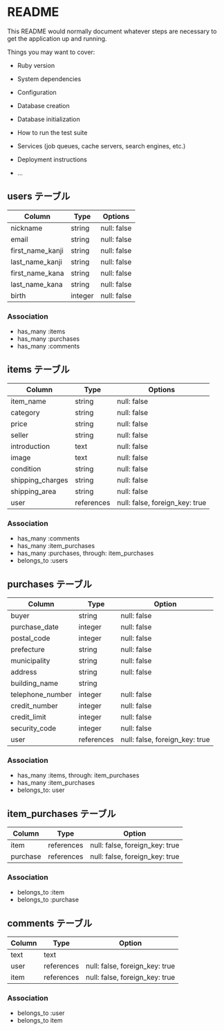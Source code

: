 # README

This README would normally document whatever steps are necessary to get the
application up and running.

Things you may want to cover:

* Ruby version

* System dependencies

* Configuration

* Database creation

* Database initialization

* How to run the test suite

* Services (job queues, cache servers, search engines, etc.)

* Deployment instructions

* ...

## users テーブル

| Column           | Type    | Options     |
| -----------------| ------- | ----------- |
| nickname         | string  | null: false |
| email            | string  | null: false |
| first_name_kanji | string  | null: false |
| last_name_kanji  | string  | null: false |
| first_name_kana  | string  | null: false |
| last_name_kana   | string  | null: false |
| birth            | integer | null: false |

### Association

- has_many :items
- has_many :purchases
- has_many :comments

## items テーブル

| Column           | Type       | Options                        |
| ---------------- | ---------- | -----------------------------  |
| item_name        | string     | null: false                    |
| category         | string     | null: false                    |
| price            | string     | null: false                    |
| seller           | string     | null: false                    |
| introduction     | text       | null: false                    |
| image            | text       | null: false                    |
| condition        | string     | null: false                    |
| shipping_charges | string     | null: false                    |
| shipping_area    | string     | null: false                    |
| user             | references | null: false, foreign_key: true |

### Association

- has_many :comments
- has_many :item_purchases
- has_many :purchases, through: item_purchases
- belongs_to :users

## purchases テーブル

| Column           | Type       | Option                         |
|------------------| ---------- | ------------------------------ |
| buyer            | string     | null: false                    |
| purchase_date    | integer    | null: false                    |
| postal_code      | integer    | null: false                    |
| prefecture       | string     | null: false                    |
| municipality     | string     | null: false                    |
| address          | string     | null: false                    |
| building_name    | string     |                                |
| telephone_number | integer    | null: false                    |
| credit_number    | integer    | null: false                    |
| credit_limit     | integer    | null: false                    |
| security_code    | integer    | null: false                    |
| user             | references | null: false, foreign_key: true |

### Association

- has_many :items, through: item_purchases
- has_many :item_purchases
- belongs_to: user

## item_purchases テーブル

| Column   | Type       | Option                         |
| -------- | ---------- | ------------------------------ |
| item     | references | null: false, foreign_key: true |
| purchase | references | null: false, foreign_key: true |

### Association

- belongs_to :item
- belongs_to :purchase

## comments テーブル

| Column | Type       | Option                         |
| ----   | ---------- | ------------------------------ |
| text   | text       |                                |
| user   | references | null: false, foreign_key: true |
| item   | references | null: false, foreign_key: true |

### Association

- belongs_to :user
- belongs_to item